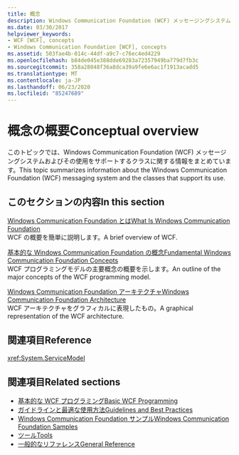 ```yaml
---
title: 概念
description: Windows Communication Foundation (WCF) メッセージングシステムおよびその使用をサポートするクラスについて説明します。
ms.date: 03/30/2017
helpviewer_keywords:
- WCF [WCF], concepts
- Windows Communication Foundation [WCF], concepts
ms.assetid: 503fae4b-014c-44df-a9c7-c76ec4ed4229
ms.openlocfilehash: b84de045e388dde69283a72357949ba779d7fb3c
ms.sourcegitcommit: 358a28048f36a8dca39a9fe6e6ac1f1913acadd5
ms.translationtype: MT
ms.contentlocale: ja-JP
ms.lasthandoff: 06/23/2020
ms.locfileid: "85247689"
---
```

# <a name="conceptual-overview"></a><span data-ttu-id="c8ef2-103">概念の概要</span><span class="sxs-lookup"><span data-stu-id="c8ef2-103">Conceptual overview</span></span>

<span data-ttu-id="c8ef2-104">このトピックでは、Windows Communication Foundation (WCF) メッセージングシステムおよびその使用をサポートするクラスに関する情報をまとめています。</span><span class="sxs-lookup"><span data-stu-id="c8ef2-104">This topic summarizes information about the Windows Communication Foundation (WCF) messaging system and the classes that support its use.</span></span>

## <a name="in-this-section"></a><span data-ttu-id="c8ef2-105">このセクションの内容</span><span class="sxs-lookup"><span data-stu-id="c8ef2-105">In this section</span></span>

 <span data-ttu-id="c8ef2-106">[Windows Communication Foundation とは](whats-wcf.md)</span><span class="sxs-lookup"><span data-stu-id="c8ef2-106">[What Is Windows Communication Foundation](whats-wcf.md)</span></span>\
 <span data-ttu-id="c8ef2-107">WCF の概要を簡単に説明します。</span><span class="sxs-lookup"><span data-stu-id="c8ef2-107">A brief overview of WCF.</span></span>

 <span data-ttu-id="c8ef2-108">[基本的な Windows Communication Foundation の概念](fundamental-concepts.md)</span><span class="sxs-lookup"><span data-stu-id="c8ef2-108">[Fundamental Windows Communication Foundation Concepts](fundamental-concepts.md)</span></span>\
 <span data-ttu-id="c8ef2-109">WCF プログラミングモデルの主要概念の概要を示します。</span><span class="sxs-lookup"><span data-stu-id="c8ef2-109">An outline of the major concepts of the WCF programming model.</span></span>

 <span data-ttu-id="c8ef2-110">[Windows Communication Foundation アーキテクチャ](architecture.md)</span><span class="sxs-lookup"><span data-stu-id="c8ef2-110">[Windows Communication Foundation Architecture](architecture.md)</span></span>\
 <span data-ttu-id="c8ef2-111">WCF アーキテクチャをグラフィカルに表現したもの。</span><span class="sxs-lookup"><span data-stu-id="c8ef2-111">A graphical representation of the WCF architecture.</span></span>

## <a name="reference"></a><span data-ttu-id="c8ef2-112">関連項目</span><span class="sxs-lookup"><span data-stu-id="c8ef2-112">Reference</span></span>

<xref:System.ServiceModel>

## <a name="related-sections"></a><span data-ttu-id="c8ef2-113">関連項目</span><span class="sxs-lookup"><span data-stu-id="c8ef2-113">Related sections</span></span>

- [<span data-ttu-id="c8ef2-114">基本的な WCF プログラミング</span><span class="sxs-lookup"><span data-stu-id="c8ef2-114">Basic WCF Programming</span></span>](basic-wcf-programming.md)
- [<span data-ttu-id="c8ef2-115">ガイドラインと最適な使用方法</span><span class="sxs-lookup"><span data-stu-id="c8ef2-115">Guidelines and Best Practices</span></span>](guidelines-and-best-practices.md)
- [<span data-ttu-id="c8ef2-116">Windows Communication Foundation サンプル</span><span class="sxs-lookup"><span data-stu-id="c8ef2-116">Windows Communication Foundation Samples</span></span>](./samples/index.md)
- [<span data-ttu-id="c8ef2-117">ツール</span><span class="sxs-lookup"><span data-stu-id="c8ef2-117">Tools</span></span>](./diagnostics/exceptions-reference/tools.md)
- [<span data-ttu-id="c8ef2-118">一般的なリファレンス</span><span class="sxs-lookup"><span data-stu-id="c8ef2-118">General Reference</span></span>](general-reference.md)
